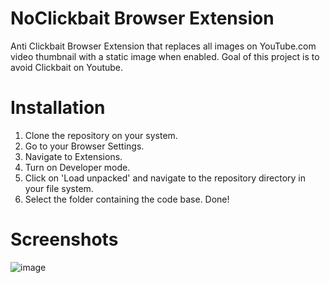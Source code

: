 # NoClickbait Browser Extension

Anti Clickbait Browser Extension that replaces all images on YouTube.com video thumbnail with a static image when enabled.
Goal of this project is to avoid Clickbait on Youtube.

# Installation

1. Clone the repository on your system.
2. Go to your Browser Settings.
3. Navigate to Extensions.
4. Turn on Developer mode.
5. Click on 'Load unpacked' and navigate to the repository directory in your file system.
6. Select the folder containing the code base. Done!

# Screenshots

![image](https://github.com/user-attachments/assets/fe020e07-19ca-460f-bb0d-062a92921992)
